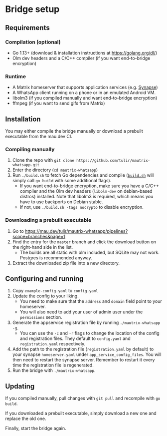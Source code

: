 # Bridge setup
## Requirements
### Compilation (optional)
* Go 1.13+ (download & installation instructions at <https://golang.org/dl/>)
* Olm dev headers and a C/C++ compiler (if you want end-to-bridge encryption)

### Runtime
* A Matrix homeserver that supports application services
  (e.g. [Synapse](https://github.com/matrix-org/synapse))
* A WhatsApp client running on a phone or in an emulated Android VM.
* libolm3 (if you compiled manually and want end-to-bridge encryption)
* ffmpeg (if you want to send gifs from Matrix)

## Installation
You may either compile the bridge manually or download a prebuilt executable
from the mau.dev CI.

### Compiling manually
1. Clone the repo with `git clone https://github.com/tulir/mautrix-whatsapp.git`
2. Enter the directory (`cd mautrix-whatsapp`)
3. Run `./build.sh` to fetch Go dependencies and compile
   ([`build.sh`] will simply call `go build` with some additional flags).
   * If you want end-to-bridge encryption, make sure you have a C/C++ compiler
     and the Olm dev headers (`libolm-dev` on debian-based distros) installed.
     Note that libolm3 is required, which means you have to use backports on
     Debian stable.
   * If not, use `./build.sh -tags nocrypto` to disable encryption.

[`build.sh`]: https://github.com/tulir/mautrix-whatsapp/blob/master/build.sh

### Downloading a prebuilt executable
1. Go to https://mau.dev/tulir/mautrix-whatsapp/pipelines?scope=branches&page=1
2. Find the entry for the `master` branch and click the download button on the
   right-hand side in the list.
   * The builds are all static with olm included, but SQLite may not work.
     Postgres is recommended anyway.
3. Extract the downloaded zip file into a new directory.

## Configuring and running
1. Copy `example-config.yaml` to `config.yaml`
2. Update the config to your liking.
   * You need to make sure that the `address` and `domain` field point to your
     homeserver.
   * You will also need to add your user of admin user under the `permissions`
     section.
3. Generate the appservice registration file by running `./mautrix-whatsapp -g`.
   * You can use the `-c` and `-r` flags to change the location of the config
     and registration files. They default to `config.yaml` and
     `registration.yaml` respectively.
4. Add the path to the registration file (`registration.yaml` by default) to
   your synapse `homeserver.yaml` under `app_service_config_files`. You will
   then need to restart the synapse server. Remember to restart it every time
   the registration file is regenerated.
5. Run the bridge with `./mautrix-whatsapp`.

## Updating
If you compiled manually, pull changes with `git pull` and recompile with
`go build`.

If you downloaded a prebuilt executable, simply download a new one and replace
the old one.

Finally, start the bridge again.
